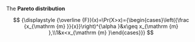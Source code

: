 The **Pareto distribution**

$$
{\displaystyle {\overline {F}}(x)=\Pr(X>x)={\begin{cases}\left({\frac {x_{\mathrm {m} }}{x}}\right)^{\alpha }&x\geq x_{\mathrm {m} },\\1&x<x_{\mathrm {m} }\end{cases}}}
$$